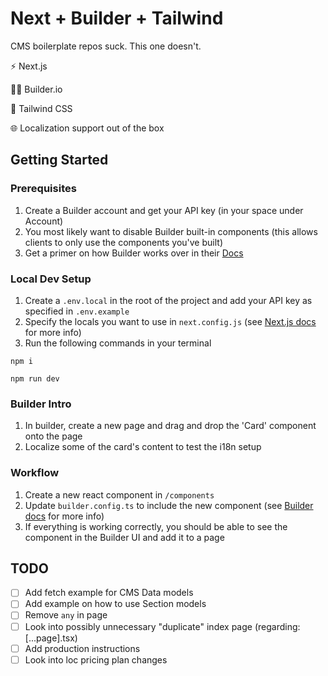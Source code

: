 # Next + Builder + Tailwind

CMS boilerplate repos suck. This one doesn't.

⚡ Next.js

👷‍♀️ Builder.io

💅 Tailwind CSS

🌐 Localization support out of the box

## Getting Started

### Prerequisites

1. Create a Builder account and get your API key (in your space under Account)
2. You most likely want to disable Builder built-in components (this allows clients to only use the components you've built)
3. Get a primer on how Builder works over in their [Docs](https://docs.builder.io/c/docs)

### Local Dev Setup

1. Create a `.env.local` in the root of the project and add your API key as specified in `.env.example`
2. Specify the locals you want to use in `next.config.js` (see [Next.js docs](https://nextjs.org/docs/advanced-features/i18n-routing#configuration) for more info)
3. Run the following commands in your terminal

```terminal
npm i 
```

```terminal
npm run dev
```

### Builder Intro

1. In builder, create a new page and drag and drop the 'Card' component onto the page
2. Localize some of the card's content to test the i18n setup

### Workflow

1. Create a new react component in `/components`
2. Update `builder.config.ts` to include the new component (see [Builder docs](https://docs.builder.io/c/docs/developer-resources#add-a-new-component) for more info)
3. If everything is working correctly, you should be able to see the component in the Builder UI and add it to a page

## TODO

- [ ] Add fetch example for CMS Data models
- [ ] Add example on how to use Section models
- [ ] Remove `any` in page
- [ ] Look into possibly unnecessary "duplicate" index page (regarding: [...page].tsx)
- [ ] Add production instructions
- [ ] Look into loc pricing plan changes
